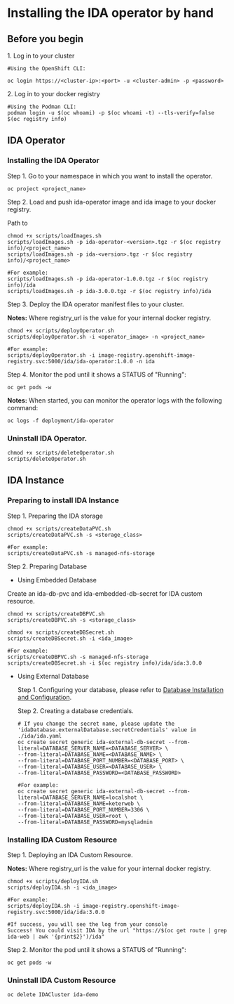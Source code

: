 # Installing the IDA operator by hand

## Before you begin

1\. Log in to your cluster

```
#Using the OpenShift CLI:

oc login https://<cluster-ip>:<port> -u <cluster-admin> -p <password>
```

2\. Log in to your docker registry

```
#Using the Podman CLI:
podman login -u $(oc whoami) -p $(oc whoami -t) --tls-verify=false $(oc registry info)
```

## IDA Operator

### Installing the IDA Operator

Step 1. Go to your namespace in which you want to install the operator.

```
oc project <project_name>
```

Step 2. Load and push ida-operator image and ida image to your docker registry.

Path to <ida-operator ROOT Folder>

```
chmod +x scripts/loadImages.sh
scripts/loadImages.sh -p ida-operator-<version>.tgz -r $(oc registry info)/<project_name>
scripts/loadImages.sh -p ida-<version>.tgz -r $(oc registry info)/<project_name>

#For example:
scripts/loadImages.sh -p ida-operator-1.0.0.tgz -r $(oc registry info)/ida
scripts/loadImages.sh -p ida-3.0.0.tgz -r $(oc registry info)/ida
```

Step 3. Deploy the IDA operator manifest files to your cluster.

**Notes:** Where registry_url is the value for your internal docker registry.

```
chmod +x scripts/deployOperator.sh
scripts/deployOperator.sh -i <operator_image> -n <project_name>

#For example:
scripts/deployOperator.sh -i image-registry.openshift-image-registry.svc:5000/ida/ida-operator:1.0.0 -n ida
```

Step 4. Monitor the pod until it shows a STATUS of "Running":

```
oc get pods -w
```

**Notes:** When started, you can monitor the operator logs with the following command:

```
oc logs -f deployment/ida-operator
```

### Uninstall IDA Operator.

```
chmod +x scripts/deleteOperator.sh
scripts/deleteOperator.sh
```

## IDA Instance

### Preparing to install IDA Instance

Step 1. Preparing the IDA storage

```
chmod +x scripts/createDataPVC.sh
scripts/createDataPVC.sh -s <storage_class>

#For example:
scripts/createDataPVC.sh -s managed-nfs-storage
```

Step 2. Preparing Database

- Using Embedded Database

Create an ida-db-pvc and ida-embedded-db-secret for IDA custom resource.

```
chmod +x scripts/createDBPVC.sh
scripts/createDBPVC.sh -s <storage_class>

chmod +x scripts/createDBSecret.sh
scripts/createDBSecret.sh -i <ida_image>

#For example:
scripts/createDBPVC.sh -s managed-nfs-storage
scripts/createDBSecret.sh -i $(oc registry info)/ida/ida:3.0.0
```

- Using External Database

  Step 1. Configuring your database, please refer to [Database Installation and Configuration](https://sdc-china.github.io/IDA-doc/installation/installation-db.html#install-and-configure-mysql-db).

  Step 2. Creating a database credentials.

  ```
  # If you change the secret name, please update the 'idaDatabase.externalDatabase.secretCredentials' value in ./ida/ida.yaml
  oc create secret generic ida-external-db-secret --from-literal=DATABASE_SERVER_NAME=<DATABASE_SERVER> \
  --from-literal=DATABASE_NAME=<DATABASE_NAME> \
  --from-literal=DATABASE_PORT_NUMBER=<DATABASE_PORT> \
  --from-literal=DATABASE_USER=<DATABASE_USER> \
  --from-literal=DATABASE_PASSWORD=<DATABASE_PASSWORD>

  #For example:
  oc create secret generic ida-external-db-secret --from-literal=DATABASE_SERVER_NAME=localshot \
  --from-literal=DATABASE_NAME=keterweb \
  --from-literal=DATABASE_PORT_NUMBER=3306 \
  --from-literal=DATABASE_USER=root \
  --from-literal=DATABASE_PASSWORD=mysqladmin
  ```

### Installing IDA Custom Resource

Step 1. Deploying an IDA Custom Resource.

**Notes:** Where registry_url is the value for your internal docker registry.

```
chmod +x scripts/deployIDA.sh
scripts/deployIDA.sh -i <ida_image>

#For example:
scripts/deployIDA.sh -i image-registry.openshift-image-registry.svc:5000/ida/ida:3.0.0

#If success, you will see the log from your console
Success! You could visit IDA by the url "https://$(oc get route | grep ida-web | awk '{print$2}')/ida"
```

Step 2. Monitor the pod until it shows a STATUS of "Running":

```
oc get pods -w
```

### Uninstall IDA Custom Resource

```
oc delete IDACluster ida-demo
```
